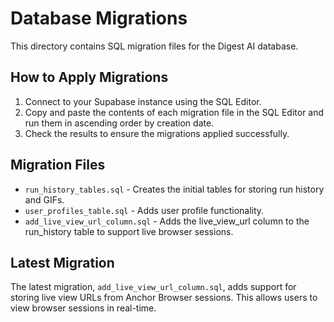 # Database Migrations

This directory contains SQL migration files for the Digest AI database.

## How to Apply Migrations

1. Connect to your Supabase instance using the SQL Editor.
2. Copy and paste the contents of each migration file in the SQL Editor and run them in ascending order by creation date.
3. Check the results to ensure the migrations applied successfully.

## Migration Files

- `run_history_tables.sql` - Creates the initial tables for storing run history and GIFs.
- `user_profiles_table.sql` - Adds user profile functionality.
- `add_live_view_url_column.sql` - Adds the live_view_url column to the run_history table to support live browser sessions.

## Latest Migration

The latest migration, `add_live_view_url_column.sql`, adds support for storing live view URLs from Anchor Browser sessions. This allows users to view browser sessions in real-time.
